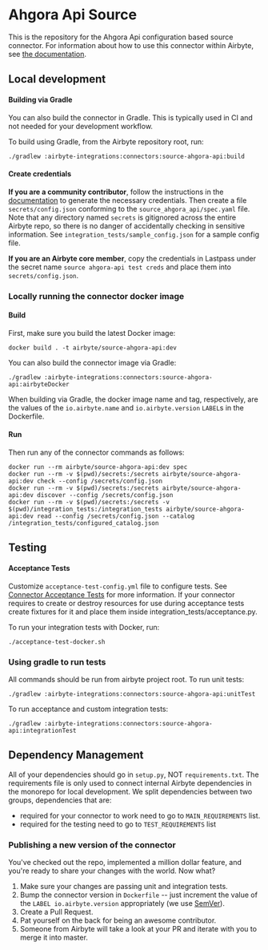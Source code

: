 # Ahgora Api Source

This is the repository for the Ahgora Api configuration based source connector.
For information about how to use this connector within Airbyte, see [the documentation](https://docs.airbyte.com/integrations/sources/ahgora-api).

## Local development

#### Building via Gradle
You can also build the connector in Gradle. This is typically used in CI and not needed for your development workflow.

To build using Gradle, from the Airbyte repository root, run:
```
./gradlew :airbyte-integrations:connectors:source-ahgora-api:build
```

#### Create credentials
**If you are a community contributor**, follow the instructions in the [documentation](https://docs.airbyte.com/integrations/sources/ahgora-api)
to generate the necessary credentials. Then create a file `secrets/config.json` conforming to the `source_ahgora_api/spec.yaml` file.
Note that any directory named `secrets` is gitignored across the entire Airbyte repo, so there is no danger of accidentally checking in sensitive information.
See `integration_tests/sample_config.json` for a sample config file.

**If you are an Airbyte core member**, copy the credentials in Lastpass under the secret name `source ahgora-api test creds`
and place them into `secrets/config.json`.

### Locally running the connector docker image

#### Build
First, make sure you build the latest Docker image:
```
docker build . -t airbyte/source-ahgora-api:dev
```

You can also build the connector image via Gradle:
```
./gradlew :airbyte-integrations:connectors:source-ahgora-api:airbyteDocker
```
When building via Gradle, the docker image name and tag, respectively, are the values of the `io.airbyte.name` and `io.airbyte.version` `LABEL`s in
the Dockerfile.

#### Run
Then run any of the connector commands as follows:
```
docker run --rm airbyte/source-ahgora-api:dev spec
docker run --rm -v $(pwd)/secrets:/secrets airbyte/source-ahgora-api:dev check --config /secrets/config.json
docker run --rm -v $(pwd)/secrets:/secrets airbyte/source-ahgora-api:dev discover --config /secrets/config.json
docker run --rm -v $(pwd)/secrets:/secrets -v $(pwd)/integration_tests:/integration_tests airbyte/source-ahgora-api:dev read --config /secrets/config.json --catalog /integration_tests/configured_catalog.json
```
## Testing

#### Acceptance Tests
Customize `acceptance-test-config.yml` file to configure tests. See [Connector Acceptance Tests](https://docs.airbyte.com/connector-development/testing-connectors/connector-acceptance-tests-reference) for more information.
If your connector requires to create or destroy resources for use during acceptance tests create fixtures for it and place them inside integration_tests/acceptance.py.

To run your integration tests with Docker, run:
```
./acceptance-test-docker.sh
```

### Using gradle to run tests
All commands should be run from airbyte project root.
To run unit tests:
```
./gradlew :airbyte-integrations:connectors:source-ahgora-api:unitTest
```
To run acceptance and custom integration tests:
```
./gradlew :airbyte-integrations:connectors:source-ahgora-api:integrationTest
```

## Dependency Management
All of your dependencies should go in `setup.py`, NOT `requirements.txt`. The requirements file is only used to connect internal Airbyte dependencies in the monorepo for local development.
We split dependencies between two groups, dependencies that are:
* required for your connector to work need to go to `MAIN_REQUIREMENTS` list.
* required for the testing need to go to `TEST_REQUIREMENTS` list

### Publishing a new version of the connector
You've checked out the repo, implemented a million dollar feature, and you're ready to share your changes with the world. Now what?
1. Make sure your changes are passing unit and integration tests.
1. Bump the connector version in `Dockerfile` -- just increment the value of the `LABEL io.airbyte.version` appropriately (we use [SemVer](https://semver.org/)).
1. Create a Pull Request.
1. Pat yourself on the back for being an awesome contributor.
1. Someone from Airbyte will take a look at your PR and iterate with you to merge it into master.
